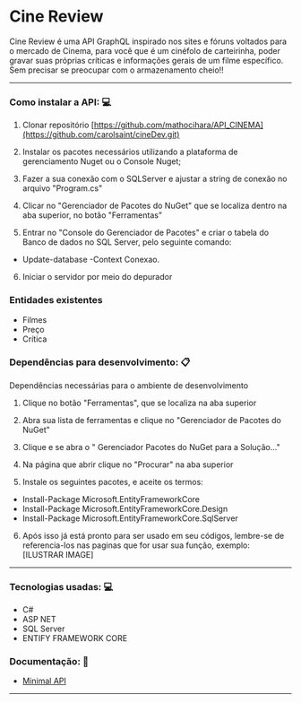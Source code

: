 # Cine Review


Cine Review é uma API GraphQL inspirado nos sites e fóruns voltados para o mercado de Cinema, para você que é um cinéfolo de carteirinha, poder gravar suas próprias críticas e informações gerais de um filme específico. Sem precisar se preocupar com o armazenamento cheio!!

----------

### Como instalar a API:  💻

1.  Clonar repositório  [https://github.com/mathocihara/API_CINEMA](https://github.com/carolsaint/cineDev.git)
2.  Instalar os pacotes necessários utilizando a plataforma de gerenciamento Nuget ou o Console Nuget;

3. Fazer a sua conexão com o SQLServer e ajustar a string de conexão no  arquivo "Program.cs"

4. Clicar no "Gerenciador de Pacotes do NuGet" que se localiza dentro na aba superior, no botão "Ferramentas"

5. Entrar no "Console do Gerenciador de Pacotes" e criar o tabela do Banco de dados no SQL Server, pelo seguinte comando:
- Update-database -Context Conexao.

6.  Iniciar o servidor por meio do depurador 



### Entidades existentes

-   Filmes
-   Preço
 - Crítica 


### Dependências para desenvolvimento:  📋

Dependências necessárias para o ambiente de desenvolvimento

1. Clique no botão "Ferramentas", que se localiza na aba superior

2. Abra sua lista de ferramentas e clique no "Gerenciador de Pacotes do NuGet"

3. Clique e se abra o " Gerenciador Pacotes do NuGet para a Solução..."

4. Na página que abrir clique no "Procurar" na aba superior

5. Instale os seguintes pacotes, e aceite os termos:
- Install-Package Microsoft.EntityFrameworkCore 
- Install-Package Microsoft.EntityFrameworkCore.Design 
- Install-Package Microsoft.EntityFrameworkCore.SqlServer

6. Após isso já está pronto para ser usado em seu códigos, lembre-se de referencia-los nas paginas que for usar sua função, exemplo:
[ILUSTRAR IMAGE]
----------

### Tecnologias usadas:  💻

-   C#
-   ASP NET 
-   SQL Server
-   ENTIFY FRAMEWORK CORE

### Documentação:  📖


-   [Minimal API](https://docs.microsoft.com/en-us/aspnet/core/tutorials/min-web-api?view=aspnetcore-6.0&tabs=visual-studio)


----------
